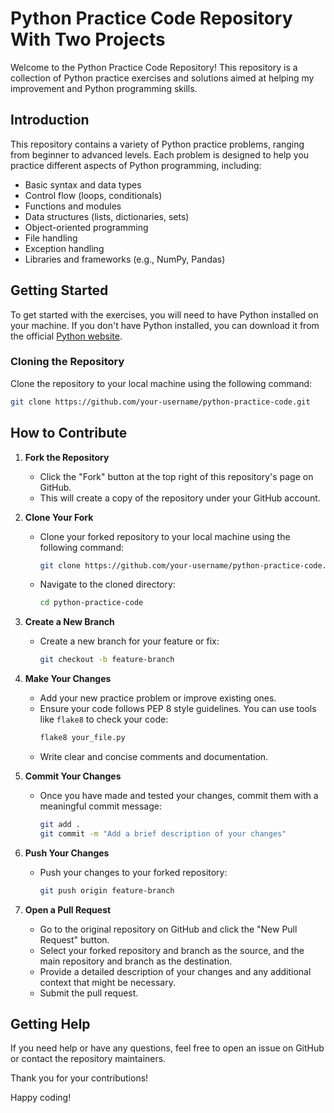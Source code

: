 # Python Practice Code Repository With Two Projects 

Welcome to the Python Practice Code Repository! This repository is a collection of Python practice exercises and solutions aimed at helping my improvement and Python programming skills.

## Introduction

This repository contains a variety of Python practice problems, ranging from beginner to advanced levels. Each problem is designed to help you practice different aspects of Python programming, including:

- Basic syntax and data types
- Control flow (loops, conditionals)
- Functions and modules
- Data structures (lists, dictionaries, sets)
- Object-oriented programming
- File handling
- Exception handling
- Libraries and frameworks (e.g., NumPy, Pandas)

## Getting Started

To get started with the exercises, you will need to have Python installed on your machine. If you don't have Python installed, you can download it from the official [Python website](https://www.python.org/).

### Cloning the Repository

Clone the repository to your local machine using the following command:

```sh
git clone https://github.com/your-username/python-practice-code.git
```

## How to Contribute

1. **Fork the Repository**
   - Click the "Fork" button at the top right of this repository's page on GitHub.
   - This will create a copy of the repository under your GitHub account.

2. **Clone Your Fork**
   - Clone your forked repository to your local machine using the following command:
     ```sh
     git clone https://github.com/your-username/python-practice-code.git
     ```
   - Navigate to the cloned directory:
     ```sh
     cd python-practice-code
     ```

3. **Create a New Branch**
   - Create a new branch for your feature or fix:
     ```sh
     git checkout -b feature-branch
     ```

4. **Make Your Changes**
   - Add your new practice problem or improve existing ones.
   - Ensure your code follows PEP 8 style guidelines. You can use tools like `flake8` to check your code:
     ```sh
     flake8 your_file.py
     ```
   - Write clear and concise comments and documentation.

5. **Commit Your Changes**
   - Once you have made and tested your changes, commit them with a meaningful commit message:
     ```sh
     git add .
     git commit -m "Add a brief description of your changes"
     ```

6. **Push Your Changes**
   - Push your changes to your forked repository:
     ```sh
     git push origin feature-branch
     ```

7. **Open a Pull Request**
   - Go to the original repository on GitHub and click the "New Pull Request" button.
   - Select your forked repository and branch as the source, and the main repository and branch as the destination.
   - Provide a detailed description of your changes and any additional context that might be necessary.
   - Submit the pull request.



## Getting Help

If you need help or have any questions, feel free to open an issue on GitHub or contact the repository maintainers.

Thank you for your contributions!

Happy coding!
